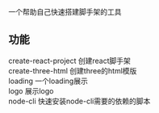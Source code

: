 一个帮助自己快速搭建脚手架的工具

## 功能
create-react-project 创建react脚手架  
create-three-html 创建three的html模版  
loading 一个loading展示  
logo 展示logo  
node-cli 快速安装node-cli需要的依赖的脚本  
